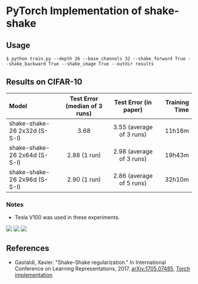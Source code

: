 # PyTorch Implementation of shake-shake

## Usage

```
$ python train.py --depth 26 --base_channels 32 --shake_forward True --shake_backward True --shake_image True --outdir results
```

## Results on CIFAR-10

| Model                        | Test Error (median of 3 runs) | Test Error (in paper)    | Training Time |
|:-----------------------------|:-----------------------------:|:------------------------:|--------------:|
| shake-shake-26 2x32d (S-S-I) | 3.68                          | 3.55 (average of 3 runs) |    11h16m     |
| shake-shake-26 2x64d (S-S-I) | 2.88 (1 run)                  | 2.98 (average of 3 runs) |    19h43m     |
| shake-shake-26 2x96d (S-S-I) | 2.90 (1 run)                  | 2.86 (average of 5 runs) |    32h10m     |

### Notes

* Tesla V100 was used in these experiments.

![](figures/shake-shake-26_2x32d.png)
![](figures/shake-shake-26_2x64d.png)
![](figures/shake-shake-26_2x96d.png)

## References

* Gastaldi, Xavier. "Shake-Shake regularization." In International Conference on Learning Representations, 2017. [arXiv:1705.07485]( https://arxiv.org/abs/1705.07485 ), [Torch implementation]( https://github.com/xgastaldi/shake-shake )



